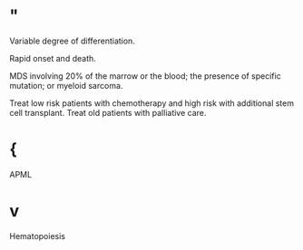 # "

Variable degree of differentiation.

Rapid onset and death.

MDS involving 20% of the marrow or the blood; the presence of specific mutation; or myeloid sarcoma.

Treat low risk patients with chemotherapy and high risk with additional stem cell transplant.
Treat old patients with palliative care.

# {

APML

# v

Hematopoiesis

